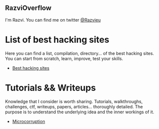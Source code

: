 ## RazviOverflow

I'm Razvi. You can find me on twitter [@Razvieu](https://twitter.com/razvieu?lang=en)

# List of best hacking sites
Here you can find a list, compilation, directory... of the best hacking sites. You can start from scratch, learn, improve, test your skills. 

- [Best hacking sites](razvioverflow.github.io/starthacking)

# Tutorials && Writeups
Knowledge that I consider is worth sharing. Tutorials,  walkthroughs, challenges, ctf, writeups, papers, articles... thoroughly detailed. The purpose is to understand the underlying idea and the inner workings of it. 

- [Microcorruption](razvioverflow.github.io/microcorruption)

